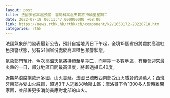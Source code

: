```yaml
---
layout: post
title: 法國多省高溫預警　當局料高溫天氣將持續至星期二
date: 2022-07-18 00:11:47.000000000 +08:00
link: https://news.rthk.hk/rthk/ch/component/k2/1658172-20220718.htm
categories: rthk
---
```


法國氣象部門發表最新公告，預計自當地周日下午起，全境15個省份將處於高溫紅色預警狀態，另有51個省份處於高溫橙色預警狀態。

氣象部門預計，今次高溫天氣將持續至星期二，而星期一多數地區，有機會迎來最炎熱的一日，部分地區日間最高溫度，將超過攝氏40度。

近期熱浪席捲歐洲多國，山火蔓延。法國已疏散西南部受山火威脅的過萬人；西班牙南部亦受山火威脅，超過3千人逃離米哈斯山區；摩洛哥下令1300多人暫時離開家園，並部署更多消防員應對北部的山火。
